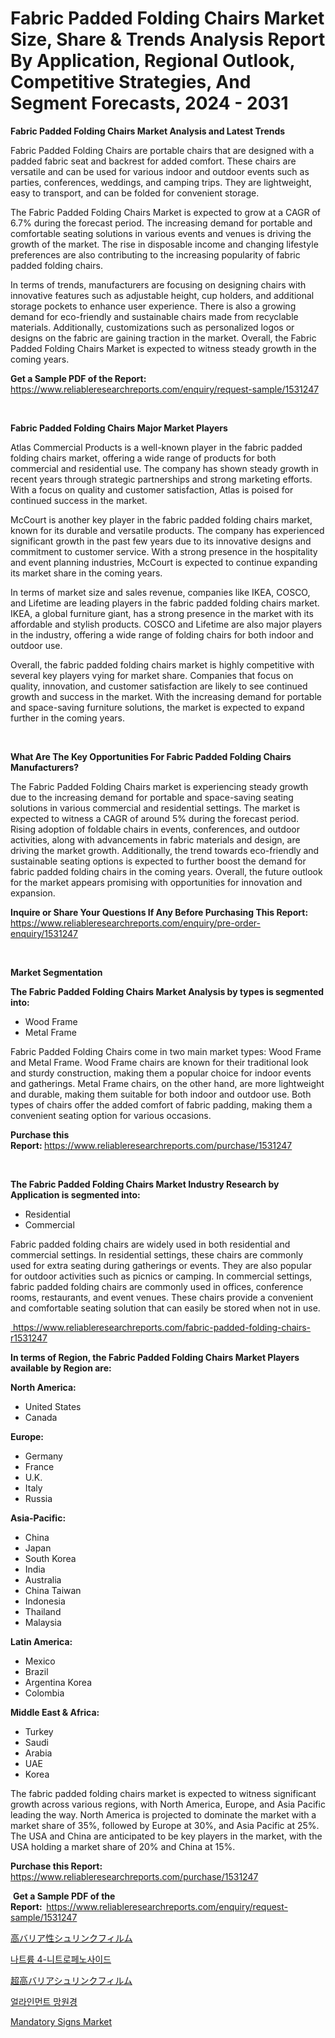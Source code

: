 <p><h1>Fabric Padded Folding Chairs Market Size, Share & Trends Analysis Report By Application, Regional Outlook, Competitive Strategies, And Segment Forecasts, 2024 - 2031</h1></p><p><strong>Fabric Padded Folding Chairs Market Analysis and Latest Trends</strong></p>
<p><p>Fabric Padded Folding Chairs are portable chairs that are designed with a padded fabric seat and backrest for added comfort. These chairs are versatile and can be used for various indoor and outdoor events such as parties, conferences, weddings, and camping trips. They are lightweight, easy to transport, and can be folded for convenient storage.</p><p>The Fabric Padded Folding Chairs Market is expected to grow at a CAGR of 6.7% during the forecast period. The increasing demand for portable and comfortable seating solutions in various events and venues is driving the growth of the market. The rise in disposable income and changing lifestyle preferences are also contributing to the increasing popularity of fabric padded folding chairs.</p><p>In terms of trends, manufacturers are focusing on designing chairs with innovative features such as adjustable height, cup holders, and additional storage pockets to enhance user experience. There is also a growing demand for eco-friendly and sustainable chairs made from recyclable materials. Additionally, customizations such as personalized logos or designs on the fabric are gaining traction in the market. Overall, the Fabric Padded Folding Chairs Market is expected to witness steady growth in the coming years.</p></p>
<p><strong>Get a Sample PDF of the Report:&nbsp;</strong> <a href="https://www.reliableresearchreports.com/enquiry/request-sample/1531247">https://www.reliableresearchreports.com/enquiry/request-sample/1531247</a></p>
<p>&nbsp;</p>
<p><strong>Fabric Padded Folding Chairs Major Market Players</strong></p>
<p><p>Atlas Commercial Products is a well-known player in the fabric padded folding chairs market, offering a wide range of products for both commercial and residential use. The company has shown steady growth in recent years through strategic partnerships and strong marketing efforts. With a focus on quality and customer satisfaction, Atlas is poised for continued success in the market.</p><p>McCourt is another key player in the fabric padded folding chairs market, known for its durable and versatile products. The company has experienced significant growth in the past few years due to its innovative designs and commitment to customer service. With a strong presence in the hospitality and event planning industries, McCourt is expected to continue expanding its market share in the coming years.</p><p>In terms of market size and sales revenue, companies like IKEA, COSCO, and Lifetime are leading players in the fabric padded folding chairs market. IKEA, a global furniture giant, has a strong presence in the market with its affordable and stylish products. COSCO and Lifetime are also major players in the industry, offering a wide range of folding chairs for both indoor and outdoor use.</p><p>Overall, the fabric padded folding chairs market is highly competitive with several key players vying for market share. Companies that focus on quality, innovation, and customer satisfaction are likely to see continued growth and success in the market. With the increasing demand for portable and space-saving furniture solutions, the market is expected to expand further in the coming years.</p></p>
<p>&nbsp;</p>
<p><strong>What Are The Key Opportunities For Fabric Padded Folding Chairs Manufacturers?</strong></p>
<p><p>The Fabric Padded Folding Chairs market is experiencing steady growth due to the increasing demand for portable and space-saving seating solutions in various commercial and residential settings. The market is expected to witness a CAGR of around 5% during the forecast period. Rising adoption of foldable chairs in events, conferences, and outdoor activities, along with advancements in fabric materials and design, are driving the market growth. Additionally, the trend towards eco-friendly and sustainable seating options is expected to further boost the demand for fabric padded folding chairs in the coming years. Overall, the future outlook for the market appears promising with opportunities for innovation and expansion.</p></p>
<p><strong>Inquire or Share Your Questions If Any Before Purchasing This Report:</strong> <a href="https://www.reliableresearchreports.com/enquiry/pre-order-enquiry/1531247">https://www.reliableresearchreports.com/enquiry/pre-order-enquiry/1531247</a></p>
<p>&nbsp;</p>
<p><strong>Market Segmentation</strong></p>
<p><strong>The Fabric Padded Folding Chairs Market Analysis by types is segmented into:</strong></p>
<p><ul><li>Wood Frame</li><li>Metal Frame</li></ul></p>
<p><p>Fabric Padded Folding Chairs come in two main market types: Wood Frame and Metal Frame. Wood Frame chairs are known for their traditional look and sturdy construction, making them a popular choice for indoor events and gatherings. Metal Frame chairs, on the other hand, are more lightweight and durable, making them suitable for both indoor and outdoor use. Both types of chairs offer the added comfort of fabric padding, making them a convenient seating option for various occasions.</p></p>
<p><strong>Purchase this Report:&nbsp;</strong><a href="https://www.reliableresearchreports.com/purchase/1531247">https://www.reliableresearchreports.com/purchase/1531247</a></p>
<p>&nbsp;</p>
<p><strong>The Fabric Padded Folding Chairs Market Industry Research by Application is segmented into:</strong></p>
<p><ul><li>Residential</li><li>Commercial</li></ul></p>
<p><p>Fabric padded folding chairs are widely used in both residential and commercial settings. In residential settings, these chairs are commonly used for extra seating during gatherings or events. They are also popular for outdoor activities such as picnics or camping. In commercial settings, fabric padded folding chairs are commonly used in offices, conference rooms, restaurants, and event venues. These chairs provide a convenient and comfortable seating solution that can easily be stored when not in use.</p></p>
<p><a href="https://www.reliableresearchreports.com/fabric-padded-folding-chairs-r1531247">&nbsp;https://www.reliableresearchreports.com/fabric-padded-folding-chairs-r1531247</a></p>
<p><strong>In terms of Region, the Fabric Padded Folding Chairs Market Players available by Region are:</strong></p>
<p>
    <p> <strong> North America: </strong>
        <ul>
            <li>United States</li>
            <li>Canada</li>
        </ul>
        </p> 
    <p> <strong> Europe: </strong>
        <ul>
            <li>Germany</li>
            <li>France</li>
            <li>U.K.</li>
            <li>Italy</li>
            <li>Russia</li>
        </ul>
        </p> 
    <p> <strong> Asia-Pacific: </strong>
        <ul>
            <li>China</li>
            <li>Japan</li>
            <li>South Korea</li>
            <li>India</li>
            <li>Australia</li>
            <li>China Taiwan</li>
            <li>Indonesia</li>
            <li>Thailand</li>
            <li>Malaysia</li>
        </ul>
        </p> 
    <p> <strong> Latin America: </strong>
        <ul>
            <li>Mexico</li>
            <li>Brazil</li>
            <li>Argentina Korea</li>
            <li>Colombia</li>
        </ul>
        </p> 
    <p> <strong> Middle East & Africa: </strong>
        <ul>
            <li>Turkey</li>
            <li>Saudi</li>
            <li>Arabia</li>
            <li>UAE</li>
            <li>Korea</li>
        </ul>
    </p>
    </p>
<p><p>The fabric padded folding chairs market is expected to witness significant growth across various regions, with North America, Europe, and Asia Pacific leading the way. North America is projected to dominate the market with a market share of 35%, followed by Europe at 30%, and Asia Pacific at 25%. The USA and China are anticipated to be key players in the market, with the USA holding a market share of 20% and China at 15%.</p></p>
<p><strong>Purchase this Report: </strong><a href="https://www.reliableresearchreports.com/purchase/1531247">https://www.reliableresearchreports.com/purchase/1531247</a></p>
<p>&nbsp;<strong>Get a Sample PDF of the Report:&nbsp;&nbsp;</strong><a href="https://www.reliableresearchreports.com/enquiry/request-sample/1531247">https://www.reliableresearchreports.com/enquiry/request-sample/1531247</a></p>
<p><strong></strong></p>
<p><p><a href="https://github.com/klon646/Market-Research-Report-List-1/blob/main/6560243140227.md">高バリア性シュリンクフィルム</a></p><p><a href="https://medium.com/@kalimetz2023/2024%EB%85%84%EB%B6%80%ED%84%B0-2031%EB%85%84%EA%B9%8C%EC%A7%80%EC%9D%98-%EC%86%8C%EB%93%90-4-%EB%8B%88%ED%8A%B8%EB%A1%9C%ED%8E%98%EB%85%B9%EC%82%AC%EC%9D%B4%EB%93%9C-%EC%8B%9C%EC%9E%A5-%EC%A0%90%EC%9C%A0%EC%9C%A8-%EB%B0%8F-%EA%B2%BD%EC%9F%81-%EA%B2%BD%EA%B4%80%EC%97%90-%EB%8C%80%ED%95%9C-%ED%86%B5%EC%B0%B0%EB%A0%A5-d7b0a4c7cab3">나트륨 4-니트로페노사이드</a></p><p><a href="https://github.com/Alenaieme/Market-Research-Report-List-1/blob/main/5288593140228.md">超高バリアシュリンクフィルム</a></p><p><a href="https://medium.com/@dallasrrellwg/%EC%A0%95%EB%A0%AC-%EB%A7%9D%EC%9B%90%EA%B2%BD-%EC%8B%9C%EC%9E%A5-%EA%B7%9C%EB%AA%A8%EB%8A%94-%EC%97%B0%ED%8F%89%EA%B7%A0-%EC%84%B1%EC%9E%A5%EB%A5%A0-%EB%A1%9C-%EC%A6%9D%EA%B0%80%ED%95%98%EA%B3%A0-%EC%9E%88%EC%9C%BC%EB%A9%B0-%EB%B3%B8-%EB%B3%B4%EA%B3%A0%EC%84%9C%EB%8A%94-%EC%8B%9C%EC%9E%A5-%EC%84%B8%EB%B6%84%ED%99%94-%EC%84%B1%EC%9E%A5-%EB%B0%8F-2024%EB%85%84%EB%B6%80%ED%84%B0-2031%EB%85%84%EA%B9%8C%EC%A7%80%EC%9D%98-%EC%98%88%EC%B8%A1-%EB%B6%84%EC%84%9D%EC%9D%84-%EB%8B%A4%EB%A3%B9%EB%8B%88%EB%8B%A4-69893a11feb0">얼라인먼트 망원경</a></p><p><a href="https://github.com/anwarsahrul281/Market-Research-Report-List-1/blob/main/mandatory-signs-market.md">Mandatory Signs Market</a></p></p>